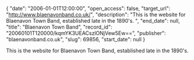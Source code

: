 {
  "date": "2006-01-01T12:00:00", 
  "open_access": false, 
  "target_url": "http://www.blaenavonband.co.uk/", 
  "description": "This is the website for Blaenavon Town Band, established late in the 1890's. ", 
  "end_date": null, 
  "title": "Blaenavon Town Band", 
  "record_id": "20060101T120000/kqmYK3UEACszlONjVew5Ew==", 
  "publisher": "blaenavonband.co.uk", 
  "slug": 69856, 
  "start_date": null
}

This is the website for Blaenavon Town Band, established late in the 1890's. 